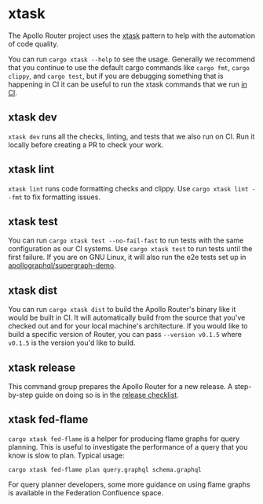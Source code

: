 # xtask

The Apollo Router project uses the [xtask](https://github.com/matklad/cargo-xtask) pattern to help with the automation of code quality. 

You can run `cargo xtask --help` to see the usage. Generally we recommend that you continue to use the default cargo commands like `cargo fmt`, `cargo clippy`, and `cargo test`, but if you are debugging something that is happening in CI it can be useful to run the xtask commands that we run [in CI](../.github/workflows).

## xtask dev

`xtask dev` runs all the checks, linting, and tests that we also run on CI. Run it locally before creating a PR to check your work.

## xtask lint

`xtask lint` runs code formatting checks and clippy. Use `cargo xtask lint --fmt` to fix formatting issues.

## xtask test

You can run `cargo xtask test --no-fail-fast` to run tests with the same configuration as our CI systems. Use `cargo xtask test` to run tests until the first failure. If you are on GNU Linux, it will also run the e2e tests set up in [apollographql/supergraph-demo](https://github.com/apollographql/supergraph-demo).

## xtask dist

You can run `cargo xtask dist` to build the Apollo Router's binary like it would be built in CI. It will automatically build from the source that you've checked out and for your local machine's architecture. If you would like to build a specific version of Router, you can pass `--version v0.1.5` where `v0.1.5` is the version you'd like to build.

## xtask release

This command group prepares the Apollo Router for a new release. A step-by-step guide on doing so is in the [release checklist](../RELEASE_CHECKLIST.md).

## xtask fed-flame

`cargo xtask fed-flame` is a helper for producing flame graphs for query planning. This is useful to investigate the performance of a query that you know is slow to plan. Typical usage:

```
cargo xtask fed-flame plan query.graphql schema.graphql
```

For query planner developers, some more guidance on using flame graphs is available in the Federation Confluence space.
